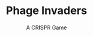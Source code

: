 ---
title: "Phage Invaders"
subtitle: "A CRISPR Game"
image: /img/phage-invaders-banner.jpg
cta: Download Now
link: "https://apps.apple.com/us/app/phage-invaders/id1460866913"
intro:
    heading: Defend the City of Bacterium from Viral Annihilation
    image: /img/phage-invaders-hero.jpg
    text: "Bacterium is under attack by the ruthless phage viruses! Their goal? To clone their mindless soldiers and destroy other cities like yours. Play as the local hero Cris Perotein and defend Bacterium from the viral invaders by slicing viral DNA before they create more clones. Each level introduces more complexity as you learn about CRISPR proteins and how they fend off real viruses."
screenshots:
     images:
      - image: /img/IMG_1920.png
      - image: /img/IMG_1921.png
      - image: /img/IMG_1922.png
howtoplay:
    heading: How to Play
    images:
       - image: /img/phage-icon-01.png
         title: "Slice the Viral DNA"
         caption: "Navigate the cell to intercept and slice viral DNA strands before phages are assembled and escape. Once all three parts of a phage are combined, there's nothing that can stop them from escaping the cell and causing damage."
       - image: /img/phage-icon-02.png
         title: "Match the Guide RNA"
         caption: "Each phage can inject one of four types of DNA. You'll need to keep changing your guide RNA to match the DNA of the invaders, storing the viral DNA in your cell's plasmid to recognize it more quickly."
       - image: /img/phage-icon-03.png
         title: "Avoid Anti-CRISPRs"
         caption: "Eventually the phages start to fight back: they inject DNA to create anti-CRISPR proteins which stick to you and slow you down. Move to avoid them or risk being overrun by phage clones."
       - image: /img/phage-icon-04.png
         title: "Last as Long as You Can"
         caption: "In Survival Mode, fight off the phages as they get faster and increase their forces. Share your score on the leaderboard and see how your defense skills stack up against other players around the world!"
---